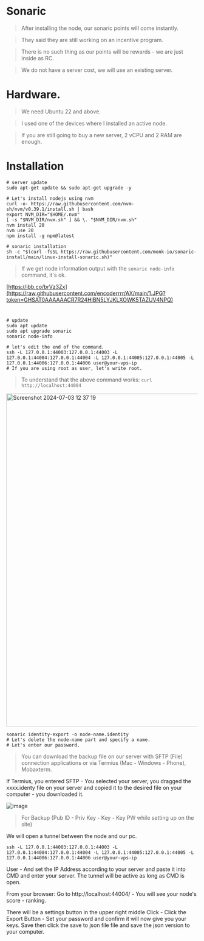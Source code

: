 # Sonaric

> After installing the node, our sonaric points will come instantly.

> They said they are still working on an incentive program.

> There is no such thing as our points will be rewards - we are just inside as RC.

> We do not have a server cost, we will use an existing server.

#

# Hardware.

> We need Ubuntu 22 and above.

> I used one of the devices where I installed an active node.

> If you are still going to buy a new server, 2 vCPU and 2 RAM are enough.

#

# Installation

```console
# server update
sudo apt-get update && sudo apt-get upgrade -y

# Let's install nodejs using nvm
curl -o- https://raw.githubusercontent.com/nvm-sh/nvm/v0.39.1/install.sh | bash
export NVM_DIR="$HOME/.nvm"
[ -s "$NVM_DIR/nvm.sh" ] && \. "$NVM_DIR/nvm.sh"
nvm install 20
nvm use 20
npm install -g npm@latest

# sonaric installation
sh -c "$(curl -fsSL https://raw.githubusercontent.com/monk-io/sonaric-install/main/linux-install-sonaric.sh)"
````

> If we get node information output with the `sonaric node-info` command, it's ok.

[https://ibb.co/brVz3Zx](https://raw.githubusercontent.com/encoderrrr/AX/main/1.JPG?token=GHSAT0AAAAAACR7R24HIBN5LYJKLXOWK5TAZUV4NPQ)


#

```console
# update
sudo apt update
sudo apt upgrade sonaric
sonaric node-info
```

```console
# let's edit the end of the command.
ssh -L 127.0.0.1:44003:127.0.0.1:44003 -L 127.0.0.1:44004:127.0.0.1:44004 -L 127.0.0.1:44005:127.0.0.1:44005 -L 127.0.0.1:44006:127.0.0.1:44006 user@your-vps-ip
# If you are using root as user, let's write root.
```

> To understand that the above command works: `curl http://localhost:44004`

<img width="874" alt="Screenshot 2024-07-03 12 37 19" src="https://raw.githubusercontent.com/encoderrrr/AX/main/2.JPG?token=GHSAT0AAAAAACR7R24GW3HSZFZMEMGPDM6QZUV22YQ">

```console
sonaric identity-export -o node-name.identity
# Let's delete the node-name part and specify a name.
# Let's enter our password.
````

> You can download the backup file on our server with SFTP (File) connection applications or via Termius (Mac - Windows - Phone), Mobaxterm.

If Termius, you entered SFTP - You selected your server, you dragged the xxxx.identy file on your server and copied it to the desired file on your computer - you downloaded it.

![image](https://raw.githubusercontent.com/encoderrrr/AX/main/3.JPG?token=GHSAT0AAAAAACR7R24GPDVKBXVX3RPF4CVEZUV23NQ)

> For Backup (Pub ID - Priv Key - Key - Key PW while setting up on the site)

We will open a tunnel between the node and our pc.

```console
ssh -L 127.0.0.1:44003:127.0.0.1:44003 -L 127.0.0.1:44004:127.0.0.1:44004 -L 127.0.0.1:44005:127.0.0.1:44005 -L 127.0.0.1:44006:127.0.0.1:44006 user@your-vps-ip
```

User - And set the IP Address according to your server and paste it into CMD and enter your server. The tunnel will be active as long as CMD is open.

From your browser: Go to http://localhost:44004/ - You will see your node's score - ranking.

There will be a settings button in the upper right middle Click - Click the Export Button - Set your password and confirm it will now give you your keys. Save then click the save to json file file and save the json version to your computer.



